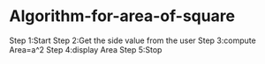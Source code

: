 # Algorithm-for-area-of-square
Step 1:Start
Step 2:Get the side value from the user
Step 3:compute Area=a^2
Step 4:display Area
Step 5:Stop
